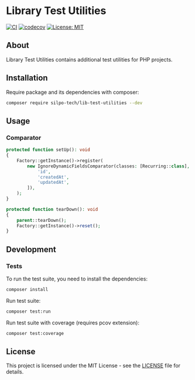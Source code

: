 # Library Test Utilities

[![CI](https://github.com/silpo-tech/lib-test-utilities/actions/workflows/ci.yml/badge.svg)](https://github.com/silpo-tech/lib-test-utilities/actions)
[![codecov](https://codecov.io/gh/silpo-tech/lib-test-utilities/graph/badge.svg)](https://codecov.io/gh/silpo-tech/lib-test-utilities)
[![License: MIT](https://img.shields.io/badge/License-MIT-yellow.svg)](https://opensource.org/licenses/MIT)

## About

Library Test Utilities contains additional test utilities for PHP projects.

## Installation

Require package and its dependencies with composer:

```bash
composer require silpo-tech/lib-test-utilities --dev
```

## Usage

### Comparator

```php
protected function setUp(): void
{
    Factory::getInstance()->register(
        new IgnoreDynamicFieldsComparator(classes: [Recurring::class], properties: [
            'id',
            'createdAt',
            'updatedAt',
        ]),
    );
}

protected function tearDown(): void
{
    parent::tearDown();
    Factory::getInstance()->reset();
}
```

## Development

### Tests

To run the test suite, you need to install the dependencies:

```bash
composer install
```

Run test suite:

```bash
composer test:run
```

Run test suite with coverage (requires pcov extension):

```bash
composer test:coverage
```

## License

This project is licensed under the MIT License - see the [LICENSE](LICENSE) file for details.